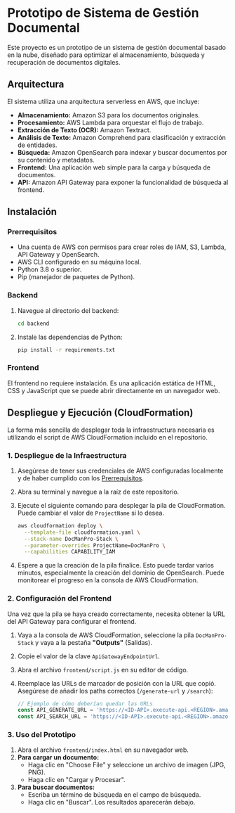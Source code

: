 # Prototipo de Sistema de Gestión Documental

Este proyecto es un prototipo de un sistema de gestión documental basado en la nube, diseñado para optimizar el almacenamiento, búsqueda y recuperación de documentos digitales.

## Arquitectura

El sistema utiliza una arquitectura serverless en AWS, que incluye:

- **Almacenamiento:** Amazon S3 para los documentos originales.
- **Procesamiento:** AWS Lambda para orquestar el flujo de trabajo.
- **Extracción de Texto (OCR):** Amazon Textract.
- **Análisis de Texto:** Amazon Comprehend para clasificación y extracción de entidades.
- **Búsqueda:** Amazon OpenSearch para indexar y buscar documentos por su contenido y metadatos.
- **Frontend:** Una aplicación web simple para la carga y búsqueda de documentos.
- **API:** Amazon API Gateway para exponer la funcionalidad de búsqueda al frontend.

## Instalación

### Prerrequisitos
- Una cuenta de AWS con permisos para crear roles de IAM, S3, Lambda, API Gateway y OpenSearch.
- AWS CLI configurado en su máquina local.
- Python 3.8 o superior.
- Pip (manejador de paquetes de Python).

### Backend
1.  Navegue al directorio del backend:
    ```bash
    cd backend
    ```
2.  Instale las dependencias de Python:
    ```bash
    pip install -r requirements.txt
    ```

### Frontend
El frontend no requiere instalación. Es una aplicación estática de HTML, CSS y JavaScript que se puede abrir directamente en un navegador web.

## Despliegue y Ejecución (CloudFormation)

La forma más sencilla de desplegar toda la infraestructura necesaria es utilizando el script de AWS CloudFormation incluido en el repositorio.

### 1. Despliegue de la Infraestructura

1.  Asegúrese de tener sus credenciales de AWS configuradas localmente y de haber cumplido con los [Prerrequisitos](#prerrequisitos).
2.  Abra su terminal y navegue a la raíz de este repositorio.
3.  Ejecute el siguiente comando para desplegar la pila de CloudFormation. Puede cambiar el valor de `ProjectName` si lo desea.

    ```bash
    aws cloudformation deploy \
      --template-file cloudformation.yaml \
      --stack-name DocManPro-Stack \
      --parameter-overrides ProjectName=DocManPro \
      --capabilities CAPABILITY_IAM
    ```

4.  Espere a que la creación de la pila finalice. Esto puede tardar varios minutos, especialmente la creación del dominio de OpenSearch. Puede monitorear el progreso en la consola de AWS CloudFormation.

### 2. Configuración del Frontend

Una vez que la pila se haya creado correctamente, necesita obtener la URL del API Gateway para configurar el frontend.

1.  Vaya a la consola de AWS CloudFormation, seleccione la pila `DocManPro-Stack` y vaya a la pestaña **"Outputs"** (Salidas).
2.  Copie el valor de la clave `ApiGatewayEndpointUrl`.
3.  Abra el archivo `frontend/script.js` en su editor de código.
4.  Reemplace las URLs de marcador de posición con la URL que copió. Asegúrese de añadir los paths correctos (`/generate-url` y `/search`):

    ```javascript
    // Ejemplo de cómo deberían quedar las URLs
    const API_GENERATE_URL = 'https://<ID-API>.execute-api.<REGION>.amazonaws.com/prod/generate-url';
    const API_SEARCH_URL = 'https://<ID-API>.execute-api.<REGION>.amazonaws.com/prod/search';
    ```

### 3. Uso del Prototipo

1.  Abra el archivo `frontend/index.html` en su navegador web.
2.  **Para cargar un documento:**
    -   Haga clic en "Choose File" y seleccione un archivo de imagen (JPG, PNG).
    -   Haga clic en "Cargar y Procesar".
3.  **Para buscar documentos:**
    -   Escriba un término de búsqueda en el campo de búsqueda.
    -   Haga clic en "Buscar". Los resultados aparecerán debajo.
